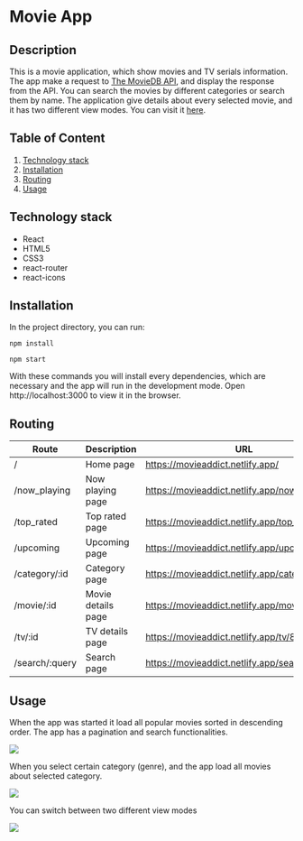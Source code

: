 # Movie App

## Description
This is a movie application, which show movies and TV serials information. The app make a
request to [The MovieDB API](https://developers.themoviedb.org/3/getting-started/introduction), and display 
the response from the API. You can search the movies by different categories or search them by name. The 
application give details about every selected movie, and it has two different view modes. You can visit it 
[here](https://movieaddict.netlify.app/).

## Table of Content
1. [Technology stack](https://github.com/IvayloBorisov/react-movie-app#technology-stack)
2. [Installation](https://github.com/IvayloBorisov/react-movie-app#installation)
3. [Routing](https://github.com/IvayloBorisov/react-movie-app#routing)
4. [Usage](https://github.com/IvayloBorisov/react-movie-app#usage)

## Technology stack
- React
- HTML5
- CSS3
- react-router
- react-icons

## Installation

In the project directory, you can run:
```
npm install
```
```
npm start
```
With these commands you will install every dependencies, which are necessary and the app will run in the development mode.
Open http://localhost:3000 to view it in the browser.

## Routing

Route         | Description        | URL
--------------|--------------------|---------------------------------------------
/             | Home page          | https://movieaddict.netlify.app/
/now_playing  | Now playing page   | https://movieaddict.netlify.app/now_playing
/top_rated    | Top rated page     | https://movieaddict.netlify.app/top_rated
/upcoming     | Upcoming page      | https://movieaddict.netlify.app/upcoming
/category/:id | Category page      | https://movieaddict.netlify.app/category/16
/movie/:id    | Movie details page | https://movieaddict.netlify.app/movie/508442
/tv/:id       | TV details page    | https://movieaddict.netlify.app/tv/85271
/search/:query| Search page        | https://movieaddict.netlify.app/search/war

## Usage
When the app was started it load all popular movies sorted in descending order. The app has a pagination and 
search functionalities.

![](/repo_image/home.png)

When you select certain category (genre), and the app load all movies about selected category.

![](/repo_image/category.png)

You can switch between two different view modes

![](/repo_image/view_mode.png)

